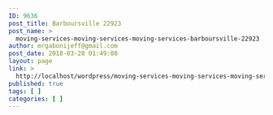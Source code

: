 ```yaml
---
ID: 9636
post_title: Barboursville 22923
post_name: >
  moving-services-moving-services-moving-services-barboursville-22923
author: mrgabonijeff@gmail.com
post_date: 2018-03-28 01:49:08
layout: page
link: >
  http://localhost/wordpress/moving-services-moving-services-moving-services-barboursville-22923/
published: true
tags: [ ]
categories: [ ]
---
```

